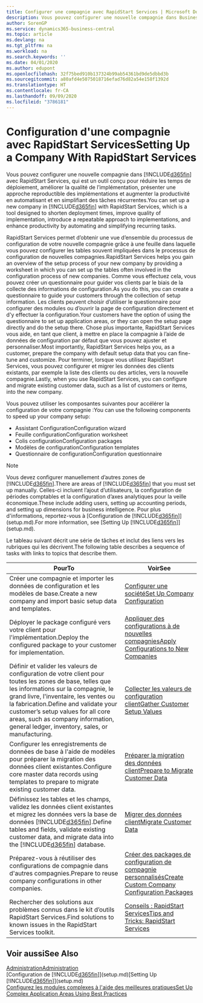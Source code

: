 ```yaml
---
title: Configurer une compagnie avec RapidStart Services | Microsoft Docs
description: Vous pouvez configurer une nouvelle compagnie dans Business Central avec RapidStart Services, qui est un outil conçu pour réduire les temps de déploiement, améliorer la qualité de l’implémentation, présenter une approche reproductible des implémentations et augmenter la productivité en automatisant et en simplifiant des tâches récurrentes.
author: SorenGP
ms.service: dynamics365-business-central
ms.topic: article
ms.devlang: na
ms.tgt_pltfrm: na
ms.workload: na
ms.search.keywords: ''
ms.date: 04/01/2020
ms.author: edupont
ms.openlocfilehash: 32f75bed910b137324b99ab54361bd9de5dbbd3b
ms.sourcegitcommit: a80afd4e5075018716efad76d82a54e158f1392d
ms.translationtype: HT
ms.contentlocale: fr-CA
ms.lasthandoff: 09/09/2020
ms.locfileid: "3786181"
---
```

# <a name="setting-up-a-company-with-rapidstart-services"></a><span data-ttu-id="bc574-103">Configuration d'une compagnie avec RapidStart Services</span><span class="sxs-lookup"><span data-stu-id="bc574-103">Setting Up a Company With RapidStart Services</span></span>
<span data-ttu-id="bc574-104">Vous pouvez configurer une nouvelle compagnie dans [!INCLUDE[d365fin](includes/d365fin_md.md)] avec RapidStart Services, qui est un outil conçu pour réduire les temps de déploiement, améliorer la qualité de l’implémentation, présenter une approche reproductible des implémentations et augmenter la productivité en automatisant et en simplifiant des tâches récurrentes.</span><span class="sxs-lookup"><span data-stu-id="bc574-104">You can set up a new company in [!INCLUDE[d365fin](includes/d365fin_md.md)] with RapidStart Services, which is a tool designed to shorten deployment times, improve quality of implementation, introduce a repeatable approach to implementations, and enhance productivity by automating and simplifying recurring tasks.</span></span>  

<span data-ttu-id="bc574-105">RapidStart Services permet d’obtenir une vue d’ensemble du processus de configuration de votre nouvelle compagnie grâce à une feuille dans laquelle vous pouvez configurer les tables souvent impliquées dans le processus de configuration de nouvelles compagnies.</span><span class="sxs-lookup"><span data-stu-id="bc574-105">RapidStart Services helps you gain an overview of the setup process of your new company by providing a worksheet in which you can set up the tables often involved in the configuration process of new companies.</span></span> <span data-ttu-id="bc574-106">Comme vous effectuez cela, vous pouvez créer un questionnaire pour guider vos clients par le biais de la collecte des informations de configuration.</span><span class="sxs-lookup"><span data-stu-id="bc574-106">As you do this, you can create a questionnaire to guide your customers through the collection of setup information.</span></span> <span data-ttu-id="bc574-107">Les clients peuvent choisir d’utiliser le questionnaire pour configurer des modules ou d’ouvrir la page de configuration directement et d'y effectuer la configuration.</span><span class="sxs-lookup"><span data-stu-id="bc574-107">Your customers have the option of using the questionnaire to set up application areas, or they can open the setup page directly and do the setup there.</span></span> <span data-ttu-id="bc574-108">Chose plus importante, RapidStart Services vous aide, en tant que client, à mettre en place la compagnie à l’aide de données de configuration par défaut que vous pouvez ajuster et personnaliser.</span><span class="sxs-lookup"><span data-stu-id="bc574-108">Most importantly, RapidStart Services helps you, as a customer, prepare the company with default setup data that you can fine-tune and customize.</span></span> <span data-ttu-id="bc574-109">Pour terminer, lorsque vous utilisez RapidStart Services, vous pouvez configurer et migrer les données des clients existants, par exemple la liste des clients ou des articles, vers la nouvelle compagnie.</span><span class="sxs-lookup"><span data-stu-id="bc574-109">Lastly, when you use RapidStart Services, you can configure and migrate existing customer data, such as a list of customers or items, into the new company.</span></span>

<span data-ttu-id="bc574-110">Vous pouvez utiliser les composantes suivantes pour accélérer la configuration de votre compagnie :</span><span class="sxs-lookup"><span data-stu-id="bc574-110">You can use the following components to speed up your company setup:</span></span>  

-   <span data-ttu-id="bc574-111">Assistant Configuration</span><span class="sxs-lookup"><span data-stu-id="bc574-111">Configuration wizard</span></span>  
-   <span data-ttu-id="bc574-112">Feuille configuration</span><span class="sxs-lookup"><span data-stu-id="bc574-112">Configuration worksheet</span></span>  
-   <span data-ttu-id="bc574-113">Colis configuration</span><span class="sxs-lookup"><span data-stu-id="bc574-113">Configuration packages</span></span>  
-   <span data-ttu-id="bc574-114">Modèles de configuration</span><span class="sxs-lookup"><span data-stu-id="bc574-114">Configuration templates</span></span>  
-   <span data-ttu-id="bc574-115">Questionnaire de configuration</span><span class="sxs-lookup"><span data-stu-id="bc574-115">Configuration questionnaire</span></span>  

> [!Note]  
>  <span data-ttu-id="bc574-116">Vous devez configurer manuellement d’autres zones de [!INCLUDE[d365fin](includes/d365fin_md.md)].</span><span class="sxs-lookup"><span data-stu-id="bc574-116">There are areas of [!INCLUDE[d365fin](includes/d365fin_md.md)] that you must set up manually.</span></span> <span data-ttu-id="bc574-117">Celles-ci incluent l’ajout d’utilisateurs, la configuration de périodes comptables et la configuration d’axes analytiques pour la veille économique.</span><span class="sxs-lookup"><span data-stu-id="bc574-117">These include adding users, setting up accounting periods, and setting up dimensions for business intelligence.</span></span> <span data-ttu-id="bc574-118">Pour plus d'informations, reportez-vous à [Configuration de [!INCLUDE[d365fin](includes/d365fin_md.md)]](setup.md).</span><span class="sxs-lookup"><span data-stu-id="bc574-118">For more information, see [Setting Up [!INCLUDE[d365fin](includes/d365fin_md.md)]](setup.md).</span></span>

 <span data-ttu-id="bc574-119">Le tableau suivant décrit une série de tâches et inclut des liens vers les rubriques qui les décrivent.</span><span class="sxs-lookup"><span data-stu-id="bc574-119">The following table describes a sequence of tasks with links to topics that describe them.</span></span>

|<span data-ttu-id="bc574-120">**Pour**</span><span class="sxs-lookup"><span data-stu-id="bc574-120">**To**</span></span>|<span data-ttu-id="bc574-121">**Voir**</span><span class="sxs-lookup"><span data-stu-id="bc574-121">**See**</span></span>|  
|------------|-------------|  
|<span data-ttu-id="bc574-122">Créer une compagnie et importer les données de configuration et les modèles de base.</span><span class="sxs-lookup"><span data-stu-id="bc574-122">Create a new company and import basic setup data and templates.</span></span>|[<span data-ttu-id="bc574-123">Configurer une société</span><span class="sxs-lookup"><span data-stu-id="bc574-123">Set Up Company Configuration</span></span>](admin-set-up-company-configuration.md)|  
|<span data-ttu-id="bc574-124">Déployer le package configuré vers votre client pour l'implémentation.</span><span class="sxs-lookup"><span data-stu-id="bc574-124">Deploy the configured package to your customer for implementation.</span></span>|[<span data-ttu-id="bc574-125">Appliquer des configurations à de nouvelles compagnies</span><span class="sxs-lookup"><span data-stu-id="bc574-125">Apply Configurations to New Companies</span></span>](admin-apply-configuration-to-new-companies.md)|
|<span data-ttu-id="bc574-126">Définir et valider les valeurs de configuration de votre client pour toutes les zones de base, telles que les informations sur la compagnie, le grand livre, l'inventaire, les ventes ou la fabrication.</span><span class="sxs-lookup"><span data-stu-id="bc574-126">Define and validate your customer’s setup values for all core areas, such as company information, general ledger, inventory, sales, or manufacturing.</span></span>|[<span data-ttu-id="bc574-127">Collecter les valeurs de configuration client</span><span class="sxs-lookup"><span data-stu-id="bc574-127">Gather Customer Setup Values</span></span>](admin-gather-customer-setup-values.md)|  
|<span data-ttu-id="bc574-128">Configurer les enregistrements de données de base à l'aide de modèles pour préparer la migration des données client existantes.</span><span class="sxs-lookup"><span data-stu-id="bc574-128">Configure core master data records using templates to prepare to migrate existing customer data.</span></span>|[<span data-ttu-id="bc574-129">Préparer la migration des données client</span><span class="sxs-lookup"><span data-stu-id="bc574-129">Prepare to Migrate Customer Data</span></span>](admin-use-templates-to-prepare-customer-data-for-migration.md)|  
|<span data-ttu-id="bc574-130">Définissez les tables et les champs, validez les données client existantes et migrez les données vers la base de données [!INCLUDE[d365fin](includes/d365fin_md.md)].</span><span class="sxs-lookup"><span data-stu-id="bc574-130">Define tables and fields, validate existing customer data, and migrate data into the [!INCLUDE[d365fin](includes/d365fin_md.md)] database.</span></span>|[<span data-ttu-id="bc574-131">Migrer des données client</span><span class="sxs-lookup"><span data-stu-id="bc574-131">Migrate Customer Data</span></span>](admin-migrate-customer-data.md)|
|<span data-ttu-id="bc574-132">Préparez-vous à réutiliser des configurations de compagnie dans d'autres compagnies.</span><span class="sxs-lookup"><span data-stu-id="bc574-132">Prepare to reuse company configurations in other companies.</span></span>|[<span data-ttu-id="bc574-133">Créer des packages de configuration de compagnie personnalisés</span><span class="sxs-lookup"><span data-stu-id="bc574-133">Create Custom Company Configuration Packages</span></span>](admin-how-to-create-custom-company-configuration-packages.md)|
|<span data-ttu-id="bc574-134">Rechercher des solutions aux problèmes connus dans le kit d’outils RapidStart Services.</span><span class="sxs-lookup"><span data-stu-id="bc574-134">Find solutions to known issues in the RapidStart Services toolkit.</span></span>|[<span data-ttu-id="bc574-135">Conseils : RapidStart Services</span><span class="sxs-lookup"><span data-stu-id="bc574-135">Tips and Tricks: RapidStart Services</span></span>](admin-tips-and-tricks-rapidstart-services.md)|  

## <a name="see-also"></a><span data-ttu-id="bc574-136">Voir aussi</span><span class="sxs-lookup"><span data-stu-id="bc574-136">See Also</span></span>  
[<span data-ttu-id="bc574-137">Administration</span><span class="sxs-lookup"><span data-stu-id="bc574-137">Administration</span></span>](admin-setup-and-administration.md)  
<span data-ttu-id="bc574-138">[Configuration de [!INCLUDE[d365fin](includes/d365fin_md.md)]](setup.md)</span><span class="sxs-lookup"><span data-stu-id="bc574-138">[Setting Up [!INCLUDE[d365fin](includes/d365fin_md.md)]](setup.md)</span></span>  
[<span data-ttu-id="bc574-139">Configurez les modules complexes à l'aide des meilleures pratiques</span><span class="sxs-lookup"><span data-stu-id="bc574-139">Set Up Complex Application Areas Using Best Practices</span></span>](set-up-complex-application-areas-using-best-practices.md)   
